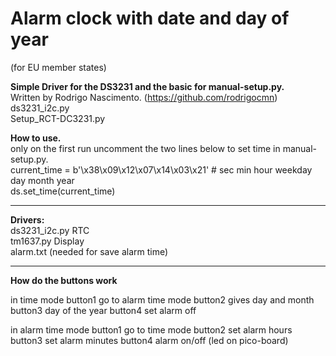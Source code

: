 # Alarm clock with date and day of year  #
(for EU member states) 

**Simple Driver for the DS3231 and the basic for manual-setup.py.**      
Written by Rodrigo Nascimento. (https://github.com/rodrigocmn)   
ds3231_i2c.py   
Setup_RCT-DC3231.py

**How to use.**     
only on the first run uncomment the two lines below to set time in manual-setup.py.  
current_time = b'\x38\x09\x12\x07\x14\x03\x21' # sec min hour weekday day month year   
ds.set_time(current_time)

-------------------------------------------------------------------------------------
**Drivers:**  
ds3231_i2c.py RTC  
tm1637.py     Display  
alarm.txt (needed for save alarm time)

-------------------------------------------------------------------------------------
**How do the buttons work**  

in time mode
button1 go to alarm time mode
button2 gives day and month
button3 day of the year
button4 set alarm off

in alarm time mode
button1 go to time mode
button2 set alarm hours
button3 set alarm minutes
button4 alarm on/off (led on pico-board)


